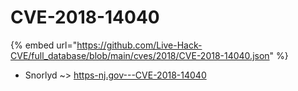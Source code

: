 # CVE-2018-14040
{% embed url="https://github.com/Live-Hack-CVE/full_database/blob/main/cves/2018/CVE-2018-14040.json" %}

* Snorlyd ~> [https-nj.gov---CVE-2018-14040](https://www.alice-snow.ru/2018/database/cve-2018-14040/https-nj.gov---cve-2018-14040-snorlyd)